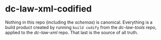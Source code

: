 # dc-law-xml-codified

Nothing in this repo (including the _schemas_) is canonical. Everything is a
build product created by running `build codify` from the _dc-law-tools_ repo,
applied to the _dc-law-xml_ repo. That last is the source of all truth.
